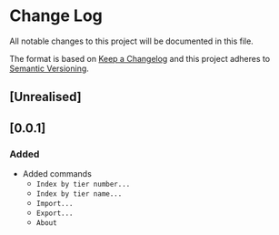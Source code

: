 # Change Log
All notable changes to this project will be documented in this file.

The format is based on [Keep a Changelog](http://keepachangelog.com/)
and this project adheres to [Semantic Versioning](http://semver.org/).


## [Unrealised]

## [0.0.1]

### Added
  - Added commands
    - `Index by tier number...`
    - `Index by tier name...`
    - `Import...`
    - `Export...`
    - `About`

